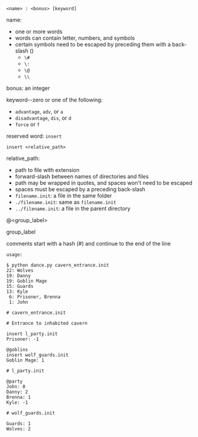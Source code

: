 `<name> : <bonus> [keyword]`

name:
* one or more words
* words can contain letter, numbers, and symbols
* certain symbols need to be escaped by preceding them with a back-slash (\)
  * `\#`
  * `\:`
  * `\@`
  * `\\`

bonus: an integer

keyword--zero or one of the following:
* `advantage`, `adv`, or `a`
* `disadvantage`, `dis`, or `d`
* `force` or `f`

reserved word: `insert`

`insert <relative_path>`

relative_path:
* path to file with extension
* forward-slash between names of directories and files
* path may be wrapped in quotes, and spaces won't need to be escaped
* spaces must be escaped by a preceding back-slash
* `filename.init`: a file in the same folder
* `./filename.init`: same as `filename.init`
* `../filename.init`: a file in the parent directory

@<group_label>

group_label

comments start with a hash (#) and continue to the end of the line

```
usage:

$ python dance.py cavern_entrance.init
22: Wolves
19: Danny
19: Goblin Mage
15: Guards
13: Kyle
 6: Prisoner, Brenna
 1: John
 ```

```
# cavern_entrance.init

# Entrance to inhabited cavern

insert l_party.init
Prisoner: -1

@goblins
insert wolf_guards.init
Goblin Mage: 1
```

```
# l_party.init

@party
John: 0
Danny: 2
Brenna: 1
Kyle: -1
```

```
# wolf_guards.init

Guards: 1
Wolves: 2
```